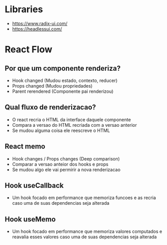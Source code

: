 # Libraries

- https://www.radix-ui.com/
- https://headlessui.com/

# React Flow

## Por que um componente renderiza?

- Hook changed (Mudou estado, contexto, reducer)
- Props changed (Mudou propriedades)
- Parent rerendered (Componente pai renderizou)

## Qual fluxo de renderizacao?

- O react recria o HTML da interface daquele componente
- Compara a versao do HTML recriada com a versao anterior
- Se mudou alguma coisa ele reescreve o HTML

## React memo

- Hook changes / Props changes (Deep comparison)
- Comparar a versao anteior dos hooks e props
- Se mudou algo ele vai permirir a nova renderizacao

## Hook useCallback

- Um hook focado em performance que memoriza funcoes e as recria caso uma de suas dependencias seja alterada

## Hook useMemo

- Um hook focado em performance que memoriza valores computados e reavalia esses valores caso uma de suas dependencias seja alterada
